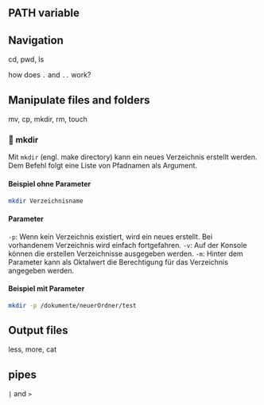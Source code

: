 ## PATH variable

## Navigation
cd, pwd, ls

how does `.` and `..` work?

## Manipulate files and folders
mv, cp, mkdir, rm, touch

### :file_folder: mkdir
Mit `mkdir` (engl. make directory) kann ein neues Verzeichnis erstellt werden.
Dem Befehl folgt eine Liste von Pfadnamen als Argument.

#### Beispiel ohne Parameter
```bash
mkdir Verzeichnisname
```

#### Parameter
`-p`: Wenn kein Verzeichnis existiert, wird ein neues erstellt. Bei vorhandenem Verzeichnis wird einfach fortgefahren.
`-v`: Auf der Konsole können die erstellen Verzeichnisse ausgegeben werden.
`-m`: Hinter dem Parameter kann als Oktalwert die Berechtigung für das Verzeichnis angegeben werden. 

#### Beispiel mit Parameter
```bash
mkdir -p /dokumente/neuerOrdner/test
```


## Output files
less, more, cat

## pipes
`|` and `>`
